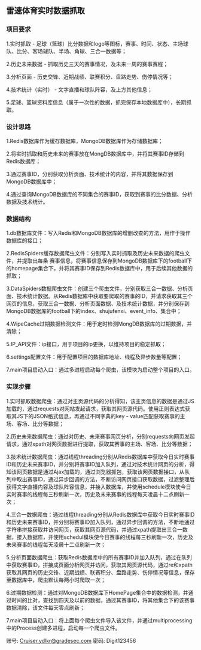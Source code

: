 ## 雷速体育实时数据抓取



### 项目要求

1.实时抓取 - 足球（篮球）比分数据和logo等图标，赛事、时间、状态、主场球队、比分、客场球队、半场、角球、三合一数据等；

2.历史未来数据 - 抓取历史三天的赛事情况，及未来一周的赛事赛程；

3.分析页面 - 历史交锋、近期战绩、联赛积分、盘路走势、伤停情况等；

4.技术统计（实时） - 文字直播和球队阵容，及上方其他信息； 

5.足球、篮球资料库信息（属于一次性的数据，抓完保存本地数据库中），长期抓取。

### 设计思路

1.Redis数据库作为缓存数据库，MongoDB数据库作为存储数据库；

2.将实时抓取和历史未来的赛事放在MongDB数据库中，并将其赛事ID存储到Redis数据库；

3.通过赛事ID，分别获取分析页面、技术统计的内容，并将其数据保存到MongoDB数据库中；

4.通过查询MongoDB数据库的不同集合的赛事ID，获取到赛事的比分数据、分析数据及技术统计。

### 数据结构

1.db数据库文件：写入Redis和MongoDB数据库的增删改查的方法，用作于操作数据库的接口；

2.RedisSpiders缓存数据爬虫文件：分别写入实时抓取及历史未来数据的爬虫文件，并提取出每条 赛事信息，将赛事信息保存到MongoDB数据库下的football下的homepage集合下，并将其赛事ID保存到Redis数据库中，用于后续其他数据的抓取；

3.DataSpiders数据爬虫文件：创建三个爬虫文件，分别获取三合一数据、分析页面、技术统计数据。从Redis数据库中获取要爬取的赛事的ID，并请求获取其三个网页的信息，获取三合一数据、分析页面数据、及技术统计数据，并分别保存到MongoDB数据库的football下的index、shujufenxi、event_info、集合中；

4.WipeCache过期数据检测文件：用于定时检测MongDB数据库的过期数据，并清除；

5.IP_API文件：ip接口，用于项目的ip更换，以维持项目的稳定抓取；

6.settings配置文件：用于配置项目的数据库地址、线程及异步数量等配置；

7.main项目启动入口：通过多进程启动每个爬虫，该模块为启动整个项目的入口。

### 实现步骤

1.实时抓取数据爬虫：通过对主页源代码的分析得知，该主页信息的数据是通过JS加载的，通过requests对网站发起请求，获取其网页源代码。使用正则表达式获取其JS下的JSON格式信息，再通过不同字典的key - value匹配获取赛事的主场、客场、比分等数据；

2.历史未来数据爬虫：通过对历史、未来赛事网页分析，分别requests向网页发起请求，通过xpath对网页数据进行提取，获取其赛事的主场、客场、比分等数据；

3.技术统计数据爬虫：通过线程threading分别从Redis数据库中获取今日实时赛事ID和历史未来赛事ID，并分别将赛事ID加入队列，通过对技术统计网页的分析，得知该网页数据是通过Ajax加载的，通过浏览器抓包，获取该网页数据接口，从队列中取出赛事ID，通过异步回调的方法，不断访问网页接口获取数据，过滤整理后获得文字直播内容及球队阵容信息，并接入数据库，并使用schedule模块使今日实时赛事的线程每三秒刷新一次，历史及未来赛事的线程每天凌晨十二点刷新一次；

4.三合一数据爬虫：通过线程threading分别从Redis数据库中获取今日实时赛事ID和历史未来赛事ID，并分别将赛事ID加入队列，通过异步回调的方法，不断地通过字符串拼接获取并访问网页，获取其网页源代码，并通过xpath提取出三合一数据，接入数据库，并使用schedul模块使今日赛事的线程每三秒刷新一次，历史及未来赛事的线程每天凌晨十二点刷新一次；

5.分析页面数据爬虫：获取Redis数据库中的所有赛事ID并加入队列，通过在队列中获取赛事ID，拼接成页面分析网页并访问，获取其网页源代码，通过re和xpath获取其网页的历史交锋、近期战绩、联赛积分、盘路走势、伤停情况等信息，保存至数据库中，爬虫默认每两小时爬取一次；

6.过期数据检测：通过对MongoDB数据库下HomePage集合中的数据检测，并通过时间的比对，查找到四天及以前的数据，通过其赛事ID，将其他集合下的该赛事数据清除，该文件每天零点刷新；

7.main项目启动入口：将上面每个爬虫文件导入该文件，并通过multiprocessing中的Process创建多进程，启动每一个爬虫文件。



账号: Cruiser.ydlkr@gradesec.com
密码: Digit123456
